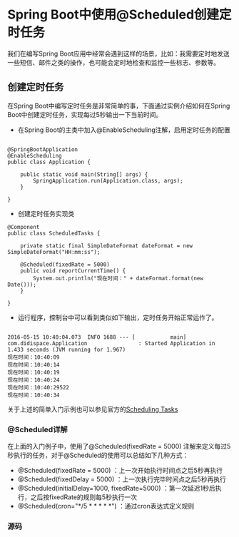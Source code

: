 # Spring Boot中使用@Scheduled创建定时任务

我们在编写Spring Boot应用中经常会遇到这样的场景，比如：我需要定时地发送一些短信、邮件之类的操作，也可能会定时地检查和监控一些标志、参数等。

## 创建定时任务

在Spring Boot中编写定时任务是非常简单的事，下面通过实例介绍如何在Spring Boot中创建定时任务，实现每过5秒输出一下当前时间。

+ 在Spring Boot的主类中加入@EnableScheduling注解，启用定时任务的配置

```

@SpringBootApplication
@EnableScheduling
public class Application {

    public static void main(String[] args) {
        SpringApplication.run(Application.class, args);
    }

}
```
+ 创建定时任务实现类

```
@Component
public class ScheduledTasks {

    private static final SimpleDateFormat dateFormat = new SimpleDateFormat("HH:mm:ss");

    @Scheduled(fixedRate = 5000)
    public void reportCurrentTime() {
        System.out.println("现在时间：" + dateFormat.format(new Date()));
    }

}

```

+ 运行程序，控制台中可以看到类似如下输出，定时任务开始正常运作了。
```

2016-05-15 10:40:04.073  INFO 1688 --- [           main] com.didispace.Application                : Started Application in 1.433 seconds (JVM running for 1.967)
现在时间：10:40:09
现在时间：10:40:14
现在时间：10:40:19
现在时间：10:40:24
现在时间：10:40:29522
现在时间：10:40:34
```
关于上述的简单入门示例也可以参见官方的[Scheduling Tasks](http://spring.io/guides/gs/scheduling-tasks/)

### @Scheduled详解

在上面的入门例子中，使用了@Scheduled(fixedRate = 5000) 注解来定义每过5秒执行的任务，对于@Scheduled的使用可以总结如下几种方式：

+ @Scheduled(fixedRate = 5000) ：上一次开始执行时间点之后5秒再执行
+ @Scheduled(fixedDelay = 5000) ：上一次执行完毕时间点之后5秒再执行
+ @Scheduled(initialDelay=1000, fixedRate=5000) ：第一次延迟1秒后执行，之后按fixedRate的规则每5秒执行一次
+ @Scheduled(cron="*/5 * * * * *") ：通过cron表达式定义规则

### 源码

[]()